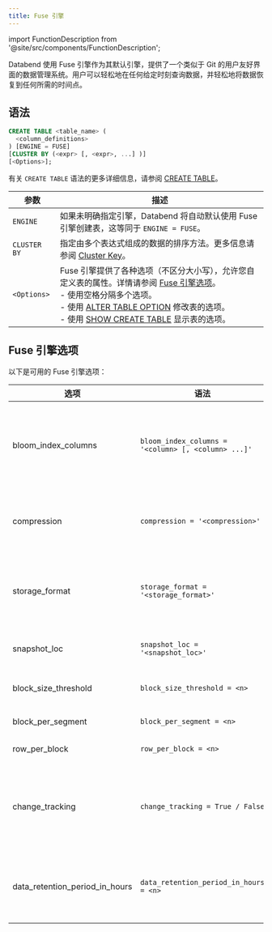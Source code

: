 ```yaml
---
title: Fuse 引擎
---
```


import FunctionDescription from '@site/src/components/FunctionDescription';

<FunctionDescription description="引入或更新: v1.2.617"/>

Databend 使用 Fuse 引擎作为其默认引擎，提供了一个类似于 Git 的用户友好界面的数据管理系统。用户可以轻松地在任何给定时刻查询数据，并轻松地将数据恢复到任何所需的时间点。

## 语法

```sql
CREATE TABLE <table_name> (
  <column_definitions>
) [ENGINE = FUSE]
[CLUSTER BY (<expr> [, <expr>, ...] )]
[<Options>];
```

有关 `CREATE TABLE` 语法的更多详细信息，请参阅 [CREATE TABLE](../../10-sql-commands/00-ddl/01-table/10-ddl-create-table.md)。

| 参数         | 描述                                                                                                                                                                                                                                                                                                                                                                    |
| ------------ | ----------------------------------------------------------------------------------------------------------------------------------------------------------------------------------------------------------------------------------------------------------------------------------------------------------------------------------------------------------------------- |
| `ENGINE`     | 如果未明确指定引擎，Databend 将自动默认使用 Fuse 引擎创建表，这等同于 `ENGINE = FUSE`。                                                                                                                                                                                                                                                                                 |
| `CLUSTER BY` | 指定由多个表达式组成的数据的排序方法。更多信息请参阅 [Cluster Key](/guides/performance/cluster-key)。                                                                                                                                                                                                                                                                   |
| `<Options>`  | Fuse 引擎提供了各种选项（不区分大小写），允许您自定义表的属性。详情请参阅 [Fuse 引擎选项](#fuse-engine-options)。<br/>- 使用空格分隔多个选项。<br/>- 使用 [ALTER TABLE OPTION](../../10-sql-commands/00-ddl/01-table/90-alter-table-option.md) 修改表的选项。<br/>- 使用 [SHOW CREATE TABLE](../../10-sql-commands/00-ddl/01-table/show-create-table.md) 显示表的选项。 |

## Fuse 引擎选项

以下是可用的 Fuse 引擎选项：

| 选项                           | 语法                                                | 描述                                                                                                                                                                                                                                                                                       |
| ------------------------------ | --------------------------------------------------- | ------------------------------------------------------------------------------------------------------------------------------------------------------------------------------------------------------------------------------------------------------------------------------------------ |
| bloom_index_columns            | `bloom_index_columns = '<column> [, <column> ...]'` | 指定用于布隆索引的列。这些列的数据类型可以是 Map、Number、String、Date 或 Timestamp。如果没有指定特定列，布隆索引默认在所有支持的列上创建。`bloom_index_columns=''` 禁用布隆索引。                                                                                                         |
| compression                    | `compression = '<compression>'`                     | 指定引擎的压缩方法。压缩选项包括 lz4、zstd、snappy 或 none。压缩方法在对象存储中默认为 zstd，在文件系统 (fs) 存储中默认为 lz4。                                                                                                                                                            |
| storage_format                 | `storage_format = '<storage_format>'`               | 指定数据的存储方式。默认情况下，storage_format 设置为 **Parquet**，它提供高压缩率，非常适合云原生对象存储。此外，还支持实验性的 **Native** 格式，优化了文件系统等存储设备的内存复制开销。                                                                                                  |
| snapshot_loc                   | `snapshot_loc = '<snapshot_loc>'`                   | 指定字符串格式的位置参数，允许在不复制数据的情况下轻松共享表。                                                                                                                                                                                                                             |
| block_size_threshold           | `block_size_threshold = <n>`                        | 指定块的最大大小（以字节为单位）。默认值为 104,857,600 字节。                                                                                                                                                                                                                              |
| block_per_segment              | `block_per_segment = <n>`                           | 指定段中的最大块数。默认值为 1,000。                                                                                                                                                                                                                                                       |
| row_per_block                  | `row_per_block = <n>`                               | 指定文件中的最大行数。默认值为 1,000,000。                                                                                                                                                                                                                                                 |
| change_tracking                | `change_tracking = True / False`                    | 在 Fuse 引擎中将此选项设置为 `True` 允许跟踪表的更改。<br/>为表创建流将自动将 `change_tracking` 设置为 `True`，并在表中引入额外的隐藏列作为更改跟踪元数据。更多信息请参阅 [How Stream Works](/guides/load-data/continuous-data-pipelines/stream#how-stream-works)。                        |
| data_retention_period_in_hours | `data_retention_period_in_hours = <n>`              | 指定保留表数据的小时数。最小值为 1 小时。最大值由 [databend-query.toml](https://github.com/databendlabs/databend/blob/main/scripts/distribution/configs/databend-query.toml) 配置文件中的 `data_retention_time_in_days_max` 设置定义，如果未指定，则默认为 2,160 小时（90 天 x 24 小时）。 |

